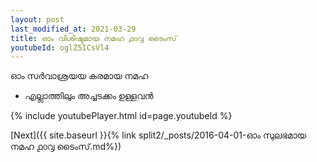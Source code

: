```yaml
---
layout: post
last_modified_at: 2021-03-29
title: ഓം വിശിഷ്ടമായ നമഹ ൧൦൮ ടൈംസ്
youtubeId: oglZ5ICsVl4
---
```

 
 
 ഓം സർവാശ്രയയ കരമായ നമഹ 
 
 -  എല്ലാത്തിലും അച്ചടക്കം ഉള്ളവൻ 
 
  
 
  
 
 
 
 
 
 


{% include youtubePlayer.html id=page.youtubeId %}
 
[Next]({{ site.baseurl }}{% link  split2/_posts/2016-04-01-ഓം സുലഭമായ നമഹ ൧൦൮ ടൈംസ്.md%})
 
